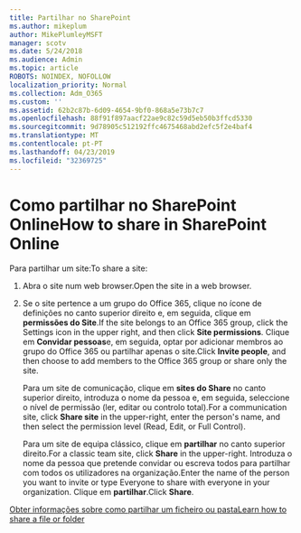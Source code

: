 ```yaml
---
title: Partilhar no SharePoint
ms.author: mikeplum
author: MikePlumleyMSFT
manager: scotv
ms.date: 5/24/2018
ms.audience: Admin
ms.topic: article
ROBOTS: NOINDEX, NOFOLLOW
localization_priority: Normal
ms.collection: Adm_O365
ms.custom: ''
ms.assetid: 62b2c87b-6d09-4654-9bf0-868a5e73b7c7
ms.openlocfilehash: 88f91f897aacf22ae9c82c59d5eb50b3ffcd5330
ms.sourcegitcommit: 9d78905c512192ffc4675468abd2efc5f2e4baf4
ms.translationtype: MT
ms.contentlocale: pt-PT
ms.lasthandoff: 04/23/2019
ms.locfileid: "32369725"
---
```

# <a name="how-to-share-in-sharepoint-online"></a><span data-ttu-id="feae2-102">Como partilhar no SharePoint Online</span><span class="sxs-lookup"><span data-stu-id="feae2-102">How to share in SharePoint Online</span></span>

<span data-ttu-id="feae2-103">Para partilhar um site:</span><span class="sxs-lookup"><span data-stu-id="feae2-103">To share a site:</span></span>
  
1. <span data-ttu-id="feae2-104">Abra o site num web browser.</span><span class="sxs-lookup"><span data-stu-id="feae2-104">Open the site in a web browser.</span></span>
    
2. <span data-ttu-id="feae2-105">Se o site pertence a um grupo do Office 365, clique no ícone de definições no canto superior direito e, em seguida, clique em **permissões do Site**.</span><span class="sxs-lookup"><span data-stu-id="feae2-105">If the site belongs to an Office 365 group, click the Settings icon in the upper right, and then click **Site permissions**.</span></span> <span data-ttu-id="feae2-106">Clique em **Convidar pessoas**e, em seguida, optar por adicionar membros ao grupo do Office 365 ou partilhar apenas o site.</span><span class="sxs-lookup"><span data-stu-id="feae2-106">Click **Invite people**, and then choose to add members to the Office 365 group or share only the site.</span></span> 
    
    <span data-ttu-id="feae2-107">Para um site de comunicação, clique em **sites do Share** no canto superior direito, introduza o nome da pessoa e, em seguida, seleccione o nível de permissão (ler, editar ou controlo total).</span><span class="sxs-lookup"><span data-stu-id="feae2-107">For a communication site, click **Share site** in the upper-right, enter the person's name, and then select the permission level (Read, Edit, or Full Control).</span></span> 
    
    <span data-ttu-id="feae2-108">Para um site de equipa clássico, clique em **partilhar** no canto superior direito.</span><span class="sxs-lookup"><span data-stu-id="feae2-108">For a classic team site, click **Share** in the upper-right.</span></span> <span data-ttu-id="feae2-109">Introduza o nome da pessoa que pretende convidar ou escreva todos para partilhar com todos os utilizadores na organização.</span><span class="sxs-lookup"><span data-stu-id="feae2-109">Enter the name of the person you want to invite or type Everyone to share with everyone in your organization.</span></span> <span data-ttu-id="feae2-110">Clique em **partilhar**.</span><span class="sxs-lookup"><span data-stu-id="feae2-110">Click **Share**.</span></span>
    
[<span data-ttu-id="feae2-111">Obter informações sobre como partilhar um ficheiro ou pasta</span><span class="sxs-lookup"><span data-stu-id="feae2-111">Learn how to share a file or folder</span></span>](https://go.microsoft.com/fwlink/?linkid=511430)
  

